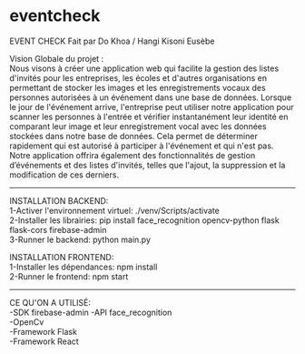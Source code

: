 # eventcheck
EVENT CHECK
Fait par Do Khoa / Hangi Kisoni Eusèbe

Vision Globale du projet : <br/>
Nous visons à créer une application web qui facilite la gestion des listes d'invités pour les entreprises, les écoles et d'autres organisations en permettant de stocker les images et les enregistrements vocaux des personnes autorisées à un événement dans une base de données.
Lorsque le jour de l'événement arrive, l'entreprise peut utiliser notre application pour scanner les personnes à l'entrée et vérifier instantanément leur identité en comparant leur image et leur enregistrement vocal avec les données stockées dans notre base de données. Cela permet de déterminer rapidement qui est autorisé à participer à l'événement et qui n'est pas.
Notre application offrira également des fonctionnalités de gestion d’événements et des listes d'invités, telles que l'ajout, la suppression et la modification de ces derniers.

---------------------------------------------------------------------------------------------------------------------------------

INSTALLATION BACKEND: <br/>
1-Activer l'environnement virtuel: ./venv/Scripts/activate <br/>
2-Installer les librairies: pip install face_recognition opencv-python flask flask-cors firebase-admin <br/>
3-Runner le backend: python main.py <br/>

INSTALLATION FRONTEND: <br/>
1-Installer les dépendances: npm install <br/>
2-Runner le frontend: npm start  <br/>

---------------------------------------------------------------------------------------------------------------------------------

CE QU'ON A UTILISÉ: <br/>
-SDK firebase-admin
-API face_recognition <br/>
-OpenCv <br/>
-Framework Flask <br/>
-Framework React <br/>